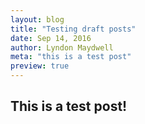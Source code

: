 ```yaml
---
layout: blog
title: "Testing draft posts"
date: Sep 14, 2016
author: Lyndon Maydwell
meta: "this is a test post"
preview: true
---
```


## This is a test post!
